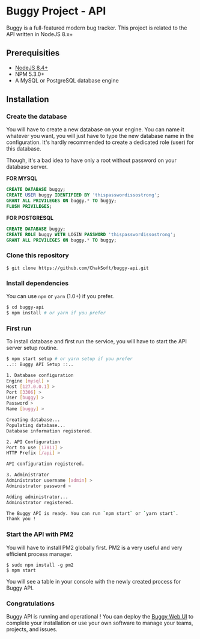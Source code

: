 # Buggy Project - API

Buggy is a full-featured modern bug tracker. This project is related to the API written in NodeJS 8.x+

## Prerequisities

* [NodeJS 8.4+](https://nodejs.org/en/)
* NPM 5.3.0+
* A MySQL or PostgreSQL database engine

## Installation

### Create the database

You will have to create a new database on your engine. You can name it whatever you want, you will just have to type the new database name in the configuration.
It's hardly recommended to create a dedicated role (user) for this database.

Though, it's a bad idea to have only a root without password on your database server.

**FOR MYSQL**

```sql
CREATE DATABASE buggy;
CREATE USER buggy IDENTIFIED BY 'thispasswordissostrong';
GRANT ALL PRIVILEGES ON buggy.* TO buggy;
FLUSH PRIVILEGES;
```

**FOR POSTGRESQL**

```sql
CREATE DATABASE buggy;
CREATE ROLE buggy WITH LOGIN PASSWORD 'thispasswordissostrong';
GRANT ALL PRIVILEGES ON buggy.* TO buggy;
```

### Clone this repository

```
$ git clone https://github.com/ChakSoft/buggy-api.git
```

### Install dependencies

You can use `npm` or `yarn` (1.0+) if you prefer.

```bash
$ cd buggy-api
$ npm install # or yarn if you prefer
```

### First run

To install database and first run the service, you will have to start the API server setup routine.

```bash
$ npm start setup # or yarn setup if you prefer
..:: Buggy API Setup ::..

1. Database configuration
Engine [mysql] >
Host [127.0.0.1] >
Port [3306] >
User [buggy] >
Password >
Name [buggy] >

Creating database...
Populating database...
Database information registered.

2. API Configuration
Port to use [17811] >
HTTP Prefix [/api] >

API configuration registered.

3. Administrator
Administrator username [admin] >
Administrator password >

Adding administrator...
Administrator registered.

The Buggy API is ready. You can run `npm start` or `yarn start`.
Thank you !
```

### Start the API with PM2

You will have to install PM2 globally first. PM2 is a very useful and very efficient process manager.

```
$ sudo npm install -g pm2
$ npm start
```

You will see a table in your console with the newly created process for Buggy API.

### Congratulations

Buggy API is running and operational !
You can deploy the [Buggy Web UI](https://github.com/ChakSoft/buggy-web) to complete your installation or use your own software to manage your teams, projects, and issues.
